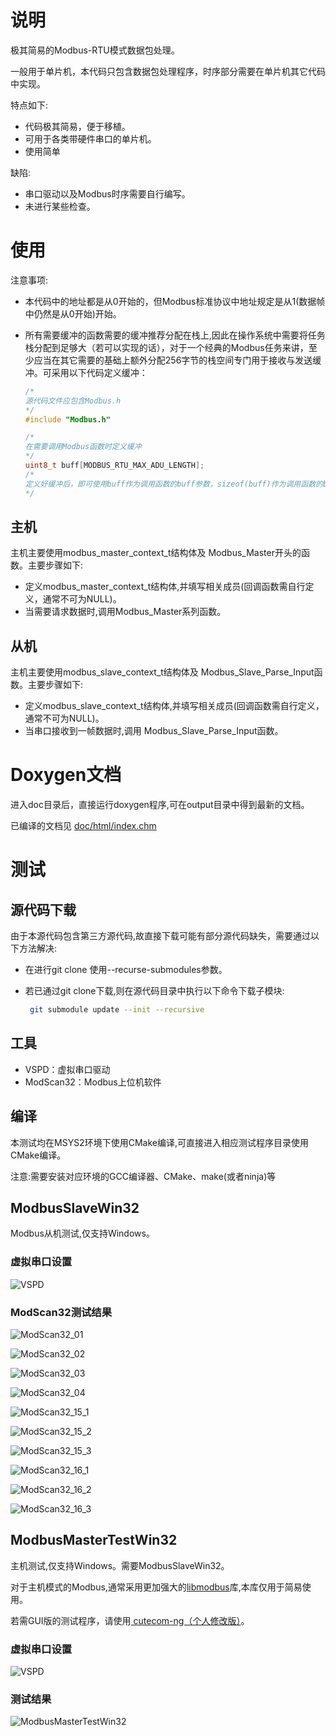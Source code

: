 # 说明

极其简易的Modbus-RTU模式数据包处理。

一般用于单片机，本代码只包含数据包处理程序，时序部分需要在单片机其它代码中实现。

特点如下:

- 代码极其简易，便于移植。
- 可用于各类带硬件串口的单片机。
- 使用简单

缺陷:

- 串口驱动以及Modbus时序需要自行编写。
- 未进行某些检查。

# 使用

注意事项:

- 本代码中的地址都是从0开始的，但Modbus标准协议中地址规定是从1(数据帧中仍然是从0开始)开始。

- 所有需要缓冲的函数需要的缓冲推荐分配在栈上,因此在操作系统中需要将任务栈分配到足够大（若可以实现的话），对于一个经典的Modbus任务来讲，至少应当在其它需要的基础上额外分配256字节的栈空间专门用于接收与发送缓冲。可采用以下代码定义缓冲：

  ```c++
  /*
  源代码文件应包含Modbus.h
  */
  #include "Modbus.h"
  
  /*
  在需要调用Modbus函数时定义缓冲
  */
  uint8_t buff[MODBUS_RTU_MAX_ADU_LENGTH];
  /*
  定义好缓冲后，即可使用buff作为调用函数的buff参数，sizeof(buff)作为调用函数的buff_length参数。
  */
  ```

  

## 主机

主机主要使用modbus_master_context_t结构体及 Modbus_Master开头的函数。主要步骤如下:

- 定义modbus_master_context_t结构体,并填写相关成员(回调函数需自行定义，通常不可为NULL)。
- 当需要请求数据时,调用Modbus_Master系列函数。

## 从机

主机主要使用modbus_slave_context_t结构体及 Modbus_Slave_Parse_Input函数。主要步骤如下:

- 定义modbus_slave_context_t结构体,并填写相关成员(回调函数需自行定义，通常不可为NULL)。
- 当串口接收到一帧数据时,调用 Modbus_Slave_Parse_Input函数。

# Doxygen文档

进入doc目录后，直接运行doxygen程序,可在output目录中得到最新的文档。

已编译的文档见 [doc/html/index.chm](doc/html/index.chm)

# 测试



## 源代码下载

由于本源代码包含第三方源代码,故直接下载可能有部分源代码缺失，需要通过以下方法解决:

- 在进行git clone 使用--recurse-submodules参数。

- 若已通过git clone下载,则在源代码目录中执行以下命令下载子模块:

  ```bash
   git submodule update --init --recursive
  ```

## 工具

- VSPD：虚拟串口驱动
- ModScan32：Modbus上位机软件

## 编译

本测试均在MSYS2环境下使用CMake编译,可直接进入相应测试程序目录使用CMake编译。

注意:需要安装对应环境的GCC编译器、CMake、make(或者ninja)等

## ModbusSlaveWin32

Modbus从机测试,仅支持Windows。

### 虚拟串口设置

![VSPD](doc/tests/ModbusSlaveWin32/VSPD.PNG)

### ModScan32测试结果

![ModScan32_01](doc/tests/ModbusSlaveWin32/ModScan32_01.PNG)

![ModScan32_02](doc/tests/ModbusSlaveWin32/ModScan32_02.PNG)

![ModScan32_03](doc/tests/ModbusSlaveWin32/ModScan32_03.PNG)

![ModScan32_04](doc/tests/ModbusSlaveWin32/ModScan32_04.PNG)

![ModScan32_15_1](doc/tests/ModbusSlaveWin32/ModScan32_15_1.PNG)

![ModScan32_15_2](doc/tests/ModbusSlaveWin32/ModScan32_15_2.PNG)

![ModScan32_15_3](doc/tests/ModbusSlaveWin32/ModScan32_15_3.PNG)

![ModScan32_16_1](doc/tests/ModbusSlaveWin32/ModScan32_16_1.PNG)

![ModScan32_16_2](doc/tests/ModbusSlaveWin32/ModScan32_16_2.PNG)

![ModScan32_16_3](doc/tests/ModbusSlaveWin32/ModScan32_16_3.PNG)



## ModbusMasterTestWin32

主机测试,仅支持Windows。需要ModbusSlaveWin32。

对于主机模式的Modbus,通常采用更加强大的[libmodbus](https://github.com/stephane/libmodbus.git)库,本库仅用于简易使用。

若需GUI版的测试程序，请使用[ cutecom-ng（个人修改版）](https://github.com/HEYAHONG/cutecom-ng)。

### 虚拟串口设置

![VSPD](doc/tests/ModbusMasterTestWin32/VSPD.PNG)

### 测试结果

![ModbusMasterTestWin32](doc/tests/ModbusMasterTestWin32/ModbusMasterTestWin32.PNG)


